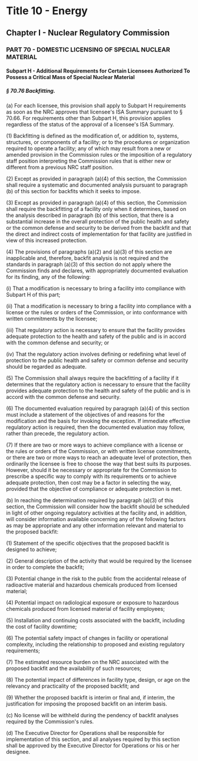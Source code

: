 
# Title 10 - Energy
## Chapter I - Nuclear Regulatory Commission
### PART 70 - DOMESTIC LICENSING OF SPECIAL NUCLEAR MATERIAL
#### Subpart H - Additional Requirements for Certain Licensees Authorized To Possess a Critical Mass of Special Nuclear Material
##### § 70.76 Backfitting.

(a) For each licensee, this provision shall apply to Subpart H requirements as soon as the NRC approves that licensee's ISA Summary pursuant to § 70.66. For requirements other than Subpart H, this provision applies regardless of the status of the approval of a licensee's ISA Summary.

(1) Backfitting is defined as the modification of, or addition to, systems, structures, or components of a facility; or to the procedures or organization required to operate a facility; any of which may result from a new or amended provision in the Commission rules or the imposition of a regulatory staff position interpreting the Commission rules that is either new or different from a previous NRC staff position.

(2) Except as provided in paragraph (a)(4) of this section, the Commission shall require a systematic and documented analysis pursuant to paragraph (b) of this section for backfits which it seeks to impose.

(3) Except as provided in paragraph (a)(4) of this section, the Commission shall require the backfitting of a facility only when it determines, based on the analysis described in paragraph (b) of this section, that there is a substantial increase in the overall protection of the public health and safety or the common defense and security to be derived from the backfit and that the direct and indirect costs of implementation for that facility are justified in view of this increased protection.

(4) The provisions of paragraphs (a)(2) and (a)(3) of this section are inapplicable and, therefore, backfit analysis is not required and the standards in paragraph (a)(3) of this section do not apply where the Commission finds and declares, with appropriately documented evaluation for its finding, any of the following:

(i) That a modification is necessary to bring a facility into compliance with Subpart H of this part;

(ii) That a modification is necessary to bring a facility into compliance with a license or the rules or orders of the Commission, or into conformance with written commitments by the licensee;

(iii) That regulatory action is necessary to ensure that the facility provides adequate protection to the health and safety of the public and is in accord with the common defense and security; or

(iv) That the regulatory action involves defining or redefining what level of protection to the public health and safety or common defense and security should be regarded as adequate.

(5) The Commission shall always require the backfitting of a facility if it determines that the regulatory action is necessary to ensure that the facility provides adequate protection to the health and safety of the public and is in accord with the common defense and security.

(6) The documented evaluation required by paragraph (a)(4) of this section must include a statement of the objectives of and reasons for the modification and the basis for invoking the exception. If immediate effective regulatory action is required, then the documented evaluation may follow, rather than precede, the regulatory action.

(7) If there are two or more ways to achieve compliance with a license or the rules or orders of the Commission, or with written license commitments, or there are two or more ways to reach an adequate level of protection, then ordinarily the licensee is free to choose the way that best suits its purposes. However, should it be necessary or appropriate for the Commission to prescribe a specific way to comply with its requirements or to achieve adequate protection, then cost may be a factor in selecting the way, provided that the objective of compliance or adequate protection is met.

(b) In reaching the determination required by paragraph (a)(3) of this section, the Commission will consider how the backfit should be scheduled in light of other ongoing regulatory activities at the facility and, in addition, will consider information available concerning any of the following factors as may be appropriate and any other information relevant and material to the proposed backfit:

(1) Statement of the specific objectives that the proposed backfit is designed to achieve;

(2) General description of the activity that would be required by the licensee in order to complete the backfit;

(3) Potential change in the risk to the public from the accidental release of radioactive material and hazardous chemicals produced from licensed material;

(4) Potential impact on radiological exposure or exposure to hazardous chemicals produced from licensed material of facility employees;

(5) Installation and continuing costs associated with the backfit, including the cost of facility downtime;

(6) The potential safety impact of changes in facility or operational complexity, including the relationship to proposed and existing regulatory requirements;

(7) The estimated resource burden on the NRC associated with the proposed backfit and the availability of such resources;

(8) The potential impact of differences in facility type, design, or age on the relevancy and practicality of the proposed backfit; and

(9) Whether the proposed backfit is interim or final and, if interim, the justification for imposing the proposed backfit on an interim basis.

(c) No license will be withheld during the pendency of backfit analyses required by the Commission's rules.

(d) The Executive Director for Operations shall be responsible for implementation of this section, and all analyses required by this section shall be approved by the Executive Director for Operations or his or her designee.
